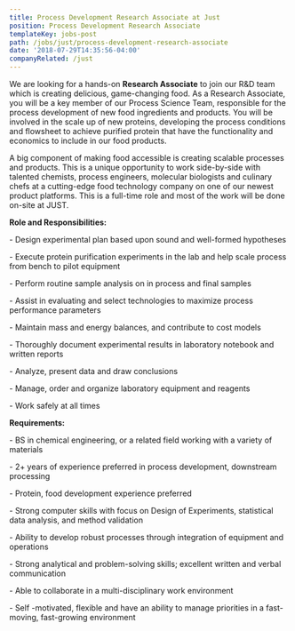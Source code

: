```yaml
---
title: Process Development Research Associate at Just
position: Process Development Research Associate
templateKey: jobs-post
path: /jobs/just/process-development-research-associate
date: '2018-07-29T14:35:56-04:00'
companyRelated: /just
---
```

We are looking for a hands-on **Research Associate** to join our R&D team which is creating delicious, game-changing food. As a Research Associate, you will be a key member of our Process Science Team, responsible for the process development of new food ingredients and products. You will be involved in the scale up of new proteins, developing the process conditions and flowsheet to achieve purified protein that have the functionality and economics to include in our food products.

A big component of making food accessible is creating scalable processes and products. This is a unique opportunity to work side-by-side with talented chemists, process engineers, molecular biologists and culinary chefs at a cutting-edge food technology company on one of our newest product platforms. This is a full-time role and most of the work will be done on-site at JUST.

**Role and Responsibilities:**

\- Design experimental plan based upon sound and well-formed hypotheses

\- Execute protein purification experiments in the lab and help scale process from bench to pilot equipment

\- Perform routine sample analysis on in process and final samples

\- Assist in evaluating and select technologies to maximize process performance parameters

\- Maintain mass and energy balances, and contribute to cost models

\- Thoroughly document experimental results in laboratory notebook and written reports

\- Analyze, present data and draw conclusions

\- Manage, order and organize laboratory equipment and reagents

\- Work safely at all times



**Requirements:**

\- BS in chemical engineering, or a related field working with a variety of materials

\- 2+ years of experience preferred in process development, downstream processing

\- Protein, food development experience preferred

\- Strong computer skills with focus on Design of Experiments, statistical data analysis, and method validation

\- Ability to develop robust processes through integration of equipment and operations

\- Strong analytical and problem-solving skills; excellent written and verbal communication

\- Able to collaborate in a multi-disciplinary work environment

\- Self -motivated, flexible and have an ability to manage priorities in a fast-moving, fast-growing environment
